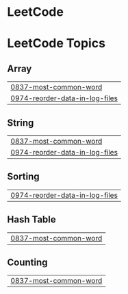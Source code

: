 # LeetCode
<!---LeetCode Topics Start-->
# LeetCode Topics
## Array
|  |
| ------- |
| [0837-most-common-word](https://github.com/silvergun8291/LeetCode/tree/master/0837-most-common-word) |
| [0974-reorder-data-in-log-files](https://github.com/silvergun8291/LeetCode/tree/master/0974-reorder-data-in-log-files) |
## String
|  |
| ------- |
| [0837-most-common-word](https://github.com/silvergun8291/LeetCode/tree/master/0837-most-common-word) |
| [0974-reorder-data-in-log-files](https://github.com/silvergun8291/LeetCode/tree/master/0974-reorder-data-in-log-files) |
## Sorting
|  |
| ------- |
| [0974-reorder-data-in-log-files](https://github.com/silvergun8291/LeetCode/tree/master/0974-reorder-data-in-log-files) |
## Hash Table
|  |
| ------- |
| [0837-most-common-word](https://github.com/silvergun8291/LeetCode/tree/master/0837-most-common-word) |
## Counting
|  |
| ------- |
| [0837-most-common-word](https://github.com/silvergun8291/LeetCode/tree/master/0837-most-common-word) |
<!---LeetCode Topics End-->